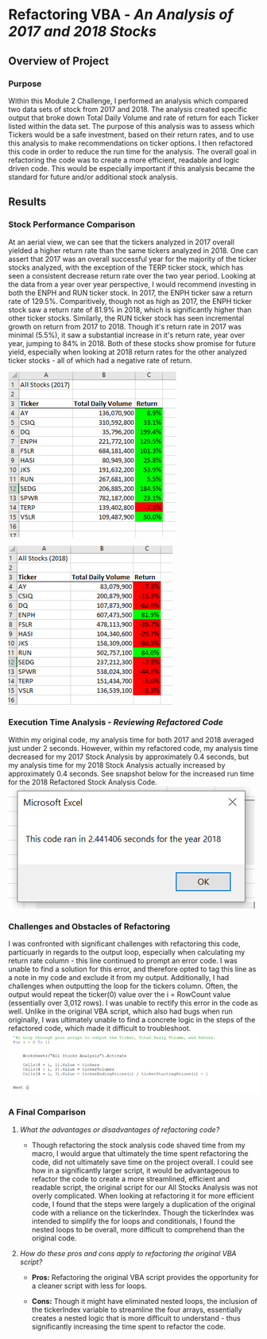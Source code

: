 # **Refactoring VBA** - *An Analysis of 2017 and 2018 Stocks*

## **Overview of Project**

### **Purpose**
Within this Module 2 Challenge, I performed an analysis which compared two data sets of stock from 2017 and 2018. The analysis created specific output that broke down Total Daily Volume and rate of return for each Ticker listed within the data set. 
The purpose of this analysis was to assess which Tickers would be a safe investment, based on their return rates, and to use this analysis to make recommendations on ticker options. I then refactored this code in order to reduce the run time for the analysis. The overall goal in refactoring the code was to create a more efficient, readable and logic driven code. This would be especially important if this analysis became the standard for future and/or additional stock analysis.  

## **Results**

### **Stock Performance Comparison**
At an aerial view, we can see that the tickers analyzed in 2017 overall yielded a higher return rate than the same tickers analyzed in 2018. One can assert that 2017 was an overall successful year for the majority of the ticker stocks analyzed, with the exception of the TERP ticker stock, which has seen a consistent decrease return rate over the two year period. 
Looking at the data from a year over year perspective, I would recommend investing in both the ENPH and RUN ticker stock. In 2017, the ENPH ticker saw a return rate of 129.5%. Comparitively, though not as high as 2017, the ENPH ticker stock saw a return rate of 81.9% in 2018, which is significantly higher than other ticker stocks. 
Similarly, the RUN ticker stock has seen incremental growth on return from 2017 to 2018. Though it's return rate in 2017 was minimal (5.5%), it saw a substantial increase in it's return rate, year over year, jumping to 84% in 2018. 
Both of these stocks show promise for future yield, especially when looking at 2018 return rates for the other analyzed ticker stocks - all of which had a negative rate of return. 


![**2017 Stock Analysis Snapshot**](https://github.com/mhenson1989/stock-analysis/blob/main/Resources/AllStocks_2017.PNG)


![**2018 Stock Analysis Snapshot**](https://github.com/mhenson1989/stock-analysis/blob/main/Resources/AllStocks_2018.PNG)

### **Execution Time Analysis - *Reviewing Refactored Code***
Within my original code, my analysis time for both 2017 and 2018 averaged just under 2 seconds. However, within my refactored code, my analysis time decreased for my 2017 Stock Analysis by approximately 0.4 seconds, but my analysis time for my 2018 Stock Analysis actually increased by approximately 0.4 seconds. See snapshot below for the increased run time for the 2018 Refactored Stock Analysis Code.
![Refactored 2018 Run Time](https://github.com/mhenson1989/stock-analysis/blob/main/Resources/VBA_Refactored_2018.PNG)

### **Challenges and Obstacles of Refactoring**
I was confronted with significant challenges with refactoring this code, particuarly in regards to the output loop, especially when calculating my return rate column - this line continued to prompt an error code. I was unable to find a solution for this error, and therefore opted to tag this line as a note in my code and exclude it from my output. Additionally, I had challenges when outputting the loop for the tickers column. Often, the output would repeat the ticker(0) value over the i = RowCount value (essentially over 3,012 rows). I was unable to rectify this error in the code as well. Unlike in the original VBA script, which also had bugs when run originally, I was ultimately unable to find a concrete logic in the steps of the refactored code, which made it difficult to troubleshoot. 
![Refactored Code with Errors](https://github.com/mhenson1989/stock-analysis/blob/main/Resources/CodeSnippet_Step4.PNG)


### **A Final Comparison**


1. *What the advantages or disadvantages of refactoring code?*
	- Though refactoring the stock analysis code shaved time from my macro, I would argue that ultimately the time spent refactoring the code, did not ultimately save time on the project overall. I could see how in a significantly larger script, it would be advantageous to refactor the code to create a more streamlined, efficient and readable script, the original script for our All Stocks Analysis was not overly complicated. When looking at refactoring it for more efficient code, I found that the steps were largely a duplication of the original code with a reliance on the tickerIndex. Though the tickerIndex was intended to simplify the for loops and conditionals, I found the nested loops to be overall, more difficult to comprehend than the original code. 


2. *How do these pros and cons apply to refactoring the original VBA script?*

	- **Pros:** Refactoring the original VBA script provides the opportunity for a cleaner script with less for loops.

	- **Cons:** Though it might have eliminated nested loops, the inclusion of the tickerIndex variable to streamline the four arrays, essentially creates a nested logic that is more difficult to understand - thus significantly increasing the time spent to refactor the code. 


